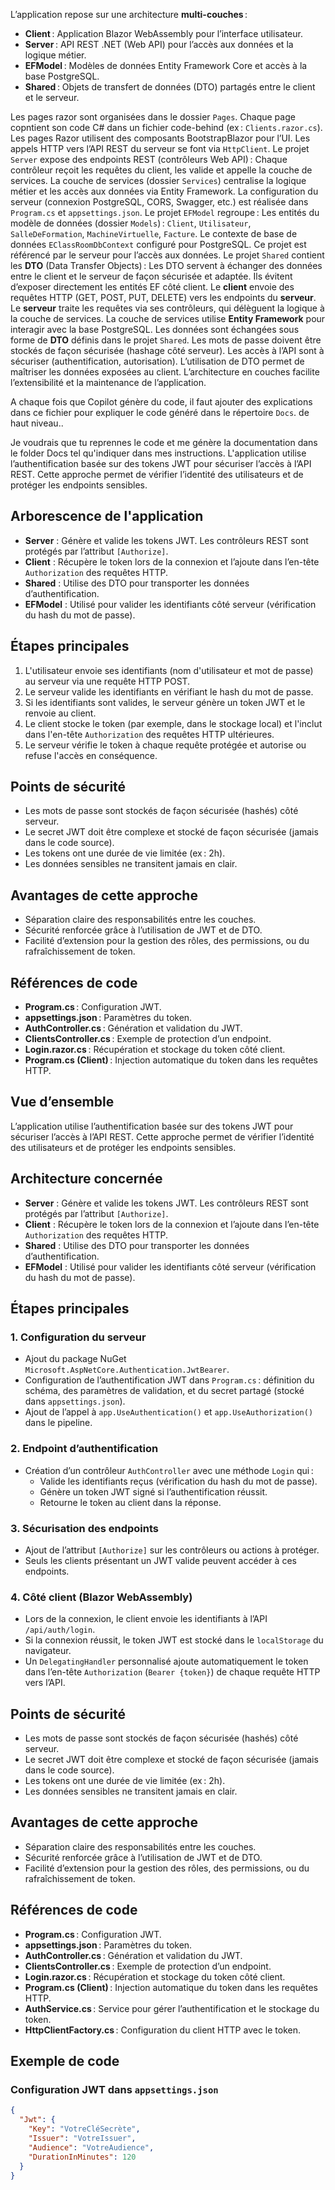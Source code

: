 L’application repose sur une architecture **multi-couches** :
- **Client** : Application Blazor WebAssembly pour l’interface utilisateur.
- **Server** : API REST .NET (Web API) pour l’accès aux données et la logique métier.
- **EFModel** : Modèles de données Entity Framework Core et accès à la base PostgreSQL.
- **Shared** : Objets de transfert de données (DTO) partagés entre le client et le serveur.

Les pages razor sont organisées dans le dossier `Pages`.
Chaque page copntient son code C# dans un fichier code-behind (ex : `Clients.razor.cs`).
Les pages Razor utilisent des composants BootstrapBlazor pour l’UI.
Les appels HTTP vers l’API REST du serveur se font via `HttpClient`.
Le projet `Server` expose des endpoints REST (contrôleurs Web API) :
Chaque contrôleur reçoit les requêtes du client, les valide et appelle la couche de services.
La couche de services (dossier `Services`) centralise la logique métier et les accès aux données via Entity Framework.
La configuration du serveur (connexion PostgreSQL, CORS, Swagger, etc.) est réalisée dans `Program.cs` et `appsettings.json`.
Le projet `EFModel` regroupe :
Les entités du modèle de données (dossier `Models`) : `Client`, `Utilisateur`, `SalleDeFormation`, `MachineVirtuelle`, `Facture`.
Le contexte de base de données `EClassRoomDbContext` configuré pour PostgreSQL.
Ce projet est référencé par le serveur pour l’accès aux données.
Le projet `Shared` contient les **DTO** (Data Transfer Objects) :
Les DTO servent à échanger des données entre le client et le serveur de façon sécurisée et adaptée.
Ils évitent d’exposer directement les entités EF côté client.
Le **client** envoie des requêtes HTTP (GET, POST, PUT, DELETE) vers les endpoints du **serveur**.
Le **serveur** traite les requêtes via ses contrôleurs, qui délèguent la logique à la couche de services.
La couche de services utilise **Entity Framework** pour interagir avec la base PostgreSQL.
Les données sont échangées sous forme de **DTO** définis dans le projet `Shared`.
Les mots de passe doivent être stockés de façon sécurisée (hashage côté serveur).
Les accès à l’API sont à sécuriser (authentification, autorisation).
L’utilisation de DTO permet de maîtriser les données exposées au client.
L’architecture en couches facilite l’extensibilité et la maintenance de l’application.

A chaque fois que Copilot génère du code, il faut ajouter des explications dans ce fichier pour expliquer le code généré dans le répertoire `Docs`. de haut niveau..

Je voudrais que tu reprennes le code et me génère la documentation dans le folder Docs tel qu'indiquer dans mes instructions.
L'application utilise l’authentification basée sur des tokens JWT pour sécuriser l’accès à l’API REST. Cette approche permet de vérifier l’identité des utilisateurs et de protéger les endpoints sensibles.

## Arborescence de l'application
- **Server** : Génère et valide les tokens JWT. Les contrôleurs REST sont protégés par l’attribut `[Authorize]`.
- **Client** : Récupère le token lors de la connexion et l’ajoute dans l’en-tête `Authorization` des requêtes HTTP.
- **Shared** : Utilise des DTO pour transporter les données d’authentification. 
- **EFModel** : Utilisé pour valider les identifiants côté serveur (vérification du hash du mot de passe).
## Étapes principales
1. L'utilisateur envoie ses identifiants (nom d'utilisateur et mot de passe) au serveur via une requête HTTP POST.
2. Le serveur valide les identifiants en vérifiant le hash du mot de passe.
3. Si les identifiants sont valides, le serveur génère un token JWT et le renvoie au client.
4. Le client stocke le token (par exemple, dans le stockage local) et l'inclut dans l'en-tête `Authorization` des requêtes HTTP ultérieures.
5. Le serveur vérifie le token à chaque requête protégée et autorise ou refuse l'accès en conséquence.
## Points de sécurité
- Les mots de passe sont stockés de façon sécurisée (hashés) côté serveur.
- Le secret JWT doit être complexe et stocké de façon sécurisée (jamais dans le
code source).
- Les tokens ont une durée de vie limitée (ex : 2h).
- Les données sensibles ne transitent jamais en clair.
## Avantages de cette approche
- Séparation claire des responsabilités entre les couches.
- Sécurité renforcée grâce à l’utilisation de JWT et de DTO.
- Facilité d’extension pour la gestion des rôles, des permissions, ou du rafraîchissement de token.
## Références de code
- **Program.cs** : Configuration JWT.
- **appsettings.json** : Paramètres du token.
- **AuthController.cs** : Génération et validation du JWT.
- **ClientsController.cs** : Exemple de protection d’un endpoint.
- **Login.razor.cs** : Récupération et stockage du token côté client.
- **Program.cs (Client)** : Injection automatique du token dans les requêtes HTTP.
## Vue d’ensemble
L’application utilise l’authentification basée sur des tokens JWT pour sécuriser l’accès à l’API REST. Cette approche permet de vérifier l’identité des utilisateurs et de protéger les endpoints sensibles.
## Architecture concernée
- **Server** : Génère et valide les tokens JWT. Les contrôleurs REST sont protégés par l’attribut `[Authorize]`.
- **Client** : Récupère le token lors de la connexion et l’ajoute dans l’en-tête `Authorization` des requêtes HTTP.
- **Shared** : Utilise des DTO pour transporter les données d’authentification.
- **EFModel** : Utilisé pour valider les identifiants côté serveur (vérification du hash du mot de passe).
## Étapes principales
### 1. Configuration du serveur
- Ajout du package NuGet `Microsoft.AspNetCore.Authentication.JwtBearer`.
- Configuration de l’authentification JWT dans `Program.cs` : définition du schéma, des paramètres de validation, et du secret partagé (stocké dans `appsettings.json`).
- Ajout de l’appel à `app.UseAuthentication()` et `app.UseAuthorization()` dans le pipeline.
### 2. Endpoint d’authentification
- Création d’un contrôleur `AuthController` avec une méthode `Login` qui :
  - Valide les identifiants reçus (vérification du hash du mot de passe).
  - Génère un token JWT signé si l’authentification réussit.
  - Retourne le token au client dans la réponse.
### 3. Sécurisation des endpoints
- Ajout de l’attribut `[Authorize]` sur les contrôleurs ou actions à protéger.
- Seuls les clients présentant un JWT valide peuvent accéder à ces endpoints.
### 4. Côté client (Blazor WebAssembly)
- Lors de la connexion, le client envoie les identifiants à l’API `/api/auth/login`.
- Si la connexion réussit, le token JWT est stocké dans le `localStorage` du navigateur.
- Un `DelegatingHandler` personnalisé ajoute automatiquement le token dans l’en-tête `Authorization` (`Bearer {token}`) de chaque requête HTTP vers l’API.
## Points de sécurité
- Les mots de passe sont stockés de façon sécurisée (hashés) côté serveur.
- Le secret JWT doit être complexe et stocké de façon sécurisée (jamais dans le code source).
- Les tokens ont une durée de vie limitée (ex : 2h).
- Les données sensibles ne transitent jamais en clair.
## Avantages de cette approche
- Séparation claire des responsabilités entre les couches.
- Sécurité renforcée grâce à l’utilisation de JWT et de DTO.
- Facilité d’extension pour la gestion des rôles, des permissions, ou du rafraîchissement de token.
## Références de code
- **Program.cs** : Configuration JWT.
- **appsettings.json** : Paramètres du token.
- **AuthController.cs** : Génération et validation du JWT.
- **ClientsController.cs** : Exemple de protection d’un endpoint.
- **Login.razor.cs** : Récupération et stockage du token côté client.
- **Program.cs (Client)** : Injection automatique du token dans les requêtes HTTP.
- **AuthService.cs** : Service pour gérer l’authentification et le stockage du token.
- **HttpClientFactory.cs** : Configuration du client HTTP avec le token.
## Exemple de code
### Configuration JWT dans `appsettings.json`
```json
{
  "Jwt": {
    "Key": "VotreCléSecrète",
    "Issuer": "VotreIssuer",
    "Audience": "VotreAudience",
    "DurationInMinutes": 120
  }
}       


